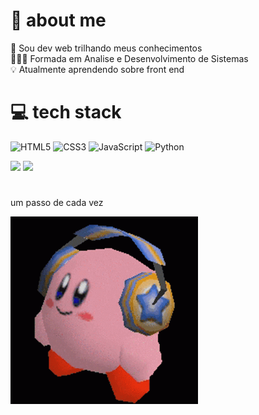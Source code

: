 # 💫 about me
🌷 Sou dev web trilhando meus conhecimentos<br>
👩🏻‍🎓 Formada em Analise e Desenvolvimento de Sistemas<br>
💡 Atualmente aprendendo sobre front end<br>

# 💻 tech stack
![HTML5](https://img.shields.io/badge/html5-%23E34F26.svg?style=for-the-badge&logo=html5&logoColor=white) ![CSS3](https://img.shields.io/badge/css3-%231572B6.svg?style=for-the-badge&logo=css3&logoColor=white) ![JavaScript](https://img.shields.io/badge/javascript-%23323330.svg?style=for-the-badge&logo=javascript&logoColor=%23F7DF1E)  ![Python](https://img.shields.io/badge/python-3670A0?style=for-the-badge&logo=python&logoColor=ffdd54) 

![](https://github-readme-stats.vercel.app/api?username=victoriacalisto&theme=date_night&hide_border=true&include_all_commits=false&count_private=false) ![](https://github-readme-stats.vercel.app/api/top-langs/?username=victoriacalisto&theme=date_night&hide_border=true&include_all_commits=false&count_private=false&layout=compact)

# 
<p>um passo de cada vez</p>
<img src= "https://github.com/victoriacalisto/victoriacalisto/blob/main/kirby_headphones.gif" width="300">

